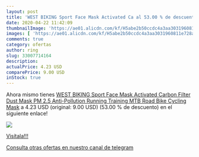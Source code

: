 ```yaml
---
layout: post
title: 'WEST BIKING Sport Face Mask Activated Ca al 53.00 % de descuento'
date: 2020-04-22 11:42:09
thumbnailImage: 'https://ae01.alicdn.com/kf/H5abe2b50ccdc4a3aa3031960811e728ay/WEST-BIKING-Sport-Face-Mask-Activated-Carbon-Filter-Dust-Mask-PM-2-5-Anti-Pollution-Running.jpg_350x350._SL200_.jpg'
images: [ 'https://ae01.alicdn.com/kf/H5abe2b50ccdc4a3aa3031960811e728ay/WEST-BIKING-Sport-Face-Mask-Activated-Carbon-Filter-Dust-Mask-PM-2-5-Anti-Pollution-Running.jpg_350x350._SL200_.jpg' ]
comments: true
category: ofertas
author: ring
slug: 33007714164
description:
actualPrice: 4.23 USD
comparePrice: 9.00 USD
inStock: true
---
```


Ahora mismo tienes [WEST BIKING Sport Face Mask Activated Carbon Filter Dust Mask PM 2.5 Anti-Pollution Running Training MTB Road Bike Cycling Mask](https://www.amazon.com/dp/33007714164/?tag=redken08-20) a 4.23 USD (original: 9.00 USD) (53.00 %  de descuento) en el siguiente enlace!

[![](https://ae01.alicdn.com/kf/H5abe2b50ccdc4a3aa3031960811e728ay/WEST-BIKING-Sport-Face-Mask-Activated-Carbon-Filter-Dust-Mask-PM-2-5-Anti-Pollution-Running.jpg_350x350._SL200_.jpg)](https://www.amazon.com/dp/33007714164/?tag=redken08-20)

[Visítala!!!](https://www.amazon.com/dp/33007714164/?tag=redken08-20)

[Consulta otras ofertas en nuestro canal de telegram](https://t.me/s/ofertas25)
